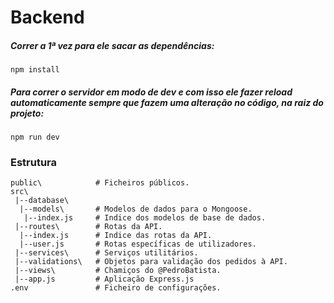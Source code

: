 # Backend

##### Correr a 1ª vez para ele sacar as dependências:
```
npm install
```

##### Para correr o servidor em modo de dev e com isso ele fazer reload automaticamente sempre que fazem uma alteração no código, na raiz do projeto:  
```
npm run dev
```

### Estrutura
```
public\            # Ficheiros públicos.
src\
 |--database\
  |--models\       # Modelos de dados para o Mongoose.
   |--index.js     # Indice dos modelos de base de dados.
 |--routes\        # Rotas da API. 
  |--index.js      # Indice das rotas da API.
  |--user.js       # Rotas específicas de utilizadores.
 |--services\      # Serviços utilitários.
 |--validations\   # Objetos para validação dos pedidos à API.
 |--views\         # Chamiços do @PedroBatista.
 |--app.js         # Aplicação Express.js
.env               # Ficheiro de configurações.
```
